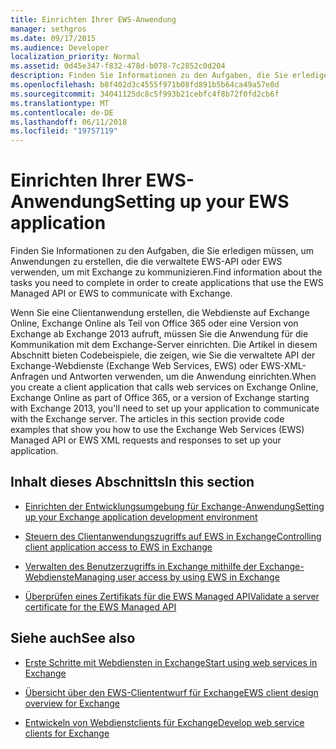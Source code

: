 ```yaml
---
title: Einrichten Ihrer EWS-Anwendung
manager: sethgros
ms.date: 09/17/2015
ms.audience: Developer
localization_priority: Normal
ms.assetid: 0d45e347-f832-478d-b078-7c2852c0d204
description: Finden Sie Informationen zu den Aufgaben, die Sie erledigen müssen, um Anwendungen zu erstellen, die die verwaltete EWS-API oder EWS verwenden, um mit Exchange zu kommunizieren.
ms.openlocfilehash: b8f402d3c4555f971b08fd891b5b64ca49a57e0d
ms.sourcegitcommit: 34041125dc8c5f993b21cebfc4f8b72f0fd2cb6f
ms.translationtype: MT
ms.contentlocale: de-DE
ms.lasthandoff: 06/11/2018
ms.locfileid: "19757119"
---
```

# <a name="setting-up-your-ews-application"></a><span data-ttu-id="16f80-103">Einrichten Ihrer EWS-Anwendung</span><span class="sxs-lookup"><span data-stu-id="16f80-103">Setting up your EWS application</span></span>

<span data-ttu-id="16f80-104">Finden Sie Informationen zu den Aufgaben, die Sie erledigen müssen, um Anwendungen zu erstellen, die die verwaltete EWS-API oder EWS verwenden, um mit Exchange zu kommunizieren.</span><span class="sxs-lookup"><span data-stu-id="16f80-104">Find information about the tasks you need to complete in order to create applications that use the EWS Managed API or EWS to communicate with Exchange.</span></span> 
  
<span data-ttu-id="16f80-p101">Wenn Sie eine Clientanwendung erstellen, die Webdienste auf Exchange Online, Exchange Online als Teil von Office 365 oder eine Version von Exchange ab Exchange 2013 aufruft, müssen Sie die Anwendung für die Kommunikation mit dem Exchange-Server einrichten. Die Artikel in diesem Abschnitt bieten Codebeispiele, die zeigen, wie Sie die verwaltete API der Exchange-Webdienste (Exchange Web Services, EWS) oder EWS-XML-Anfragen und Antworten verwenden, um die Anwendung einrichten.</span><span class="sxs-lookup"><span data-stu-id="16f80-p101">When you create a client application that calls web services on Exchange Online, Exchange Online as part of Office 365, or a version of Exchange starting with Exchange 2013, you'll need to set up your application to communicate with the Exchange server. The articles in this section provide code examples that show you how to use the Exchange Web Services (EWS) Managed API or EWS XML requests and responses to set up your application.</span></span>
  
## <a name="in-this-section"></a><span data-ttu-id="16f80-107">Inhalt dieses Abschnitts</span><span class="sxs-lookup"><span data-stu-id="16f80-107">In this section</span></span>

- [<span data-ttu-id="16f80-108">Einrichten der Entwicklungsumgebung für Exchange-Anwendung</span><span class="sxs-lookup"><span data-stu-id="16f80-108">Setting up your Exchange application development environment</span></span>](setting-up-your-exchange-application-development-environment.md)
    
- [<span data-ttu-id="16f80-109">Steuern des Clientanwendungszugriffs auf EWS in Exchange</span><span class="sxs-lookup"><span data-stu-id="16f80-109">Controlling client application access to EWS in Exchange</span></span>](controlling-client-application-access-to-ews-in-exchange.md)
    
- [<span data-ttu-id="16f80-110">Verwalten des Benutzerzugriffs in Exchange mithilfe der Exchange-Webdienste</span><span class="sxs-lookup"><span data-stu-id="16f80-110">Managing user access by using EWS in Exchange</span></span>](managing-user-access-by-using-ews-in-exchange.md)
    
- [<span data-ttu-id="16f80-111">Überprüfen eines Zertifikats für die EWS Managed API</span><span class="sxs-lookup"><span data-stu-id="16f80-111">Validate a server certificate for the EWS Managed API</span></span>](how-to-validate-a-server-certificate-for-the-ews-managed-api.md)
    
## <a name="see-also"></a><span data-ttu-id="16f80-112">Siehe auch</span><span class="sxs-lookup"><span data-stu-id="16f80-112">See also</span></span>


- [<span data-ttu-id="16f80-113">Erste Schritte mit Webdiensten in Exchange</span><span class="sxs-lookup"><span data-stu-id="16f80-113">Start using web services in Exchange</span></span>](start-using-web-services-in-exchange.md)
    
- [<span data-ttu-id="16f80-114">Übersicht über den EWS-Cliententwurf für Exchange</span><span class="sxs-lookup"><span data-stu-id="16f80-114">EWS client design overview for Exchange</span></span>](ews-client-design-overview-for-exchange.md)
    
- [<span data-ttu-id="16f80-115">Entwickeln von Webdienstclients für Exchange</span><span class="sxs-lookup"><span data-stu-id="16f80-115">Develop web service clients for Exchange</span></span>](develop-web-service-clients-for-exchange.md)
    

